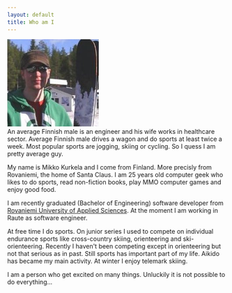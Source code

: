 ```yaml
---
layout: default
title: Who am I
---
```

<div id="me">
  <img src="/images/Levi080513B.jpg" alt="Me">
</div>
An average Finnish male is an engineer and his wife works in healthcare
sector. Average Finnish male drives a wagon and do sports at least twice a week.
Most popular sports are jogging, skiing or cycling. So I quess I am pretty
average guy.

My name is Mikko Kurkela and I come from Finland. More precisly from
Rovaniemi, the home of Santa Claus. I am 25 years old computer geek who likes to
do sports, read non-fiction books, play MMO computer games and enjoy good
food.

I am recently graduated (Bachelor of Engineering) software developer from
<a href="http://www.ramk.fi/fi.iw3">Rovaniemi University of Applied
Sciences</a>. At the moment I am working in Raute as software engineer.

At free time I do sports. On junior series I used to compete on individual
endurance sports like cross-country skiing, orienteering and ski-orienteering.
Recently I haven't been competing except in orienteering but not that serious as
in past. Still sports has important part of my life. Aikido has became my main
activity. At winter I enjoy telemark skiing.

I am a person who get excited on many things. Unluckily it is not possible to
do everything...

